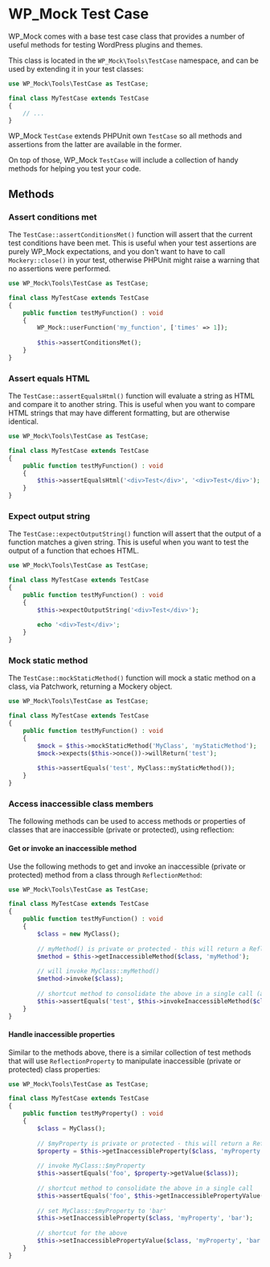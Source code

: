 # WP_Mock Test Case

WP_Mock comes with a base test case class that provides a number of useful methods for testing WordPress plugins and themes.

This class is located in the `WP_Mock\Tools\TestCase` namespace, and can be used by extending it in your test classes:

```php
use WP_Mock\Tools\TestCase as TestCase;

final class MyTestCase extends TestCase
{
    // ...
}
```

WP_Mock `TestCase` extends PHPUnit own `TestCase` so all methods and assertions from the latter are available in the former.

On top of those, WP_Mock `TestCase` will include a collection of handy methods for helping you test your code.

## Methods


### Assert conditions met

The `TestCase::assertConditionsMet()` function will assert that the current test conditions have been met. This is useful when your test assertions are purely WP_Mock expectations, and you don't want to have to call `Mockery::close()` in your test, otherwise PHPUnit might raise a warning that no assertions were performed.

```php
use WP_Mock\Tools\TestCase as TestCase;

final class MyTestCase extends TestCase
{
    public function testMyFunction() : void
    {
        WP_Mock::userFunction('my_function', ['times' => 1]);
        
        $this->assertConditionsMet(); 
    }
}
```

### Assert equals HTML

The `TestCase::assertEqualsHtml()` function will evaluate a string as HTML and compare it to another string. This is useful when you want to compare HTML strings that may have different formatting, but are otherwise identical.

```php
use WP_Mock\Tools\TestCase as TestCase;

final class MyTestCase extends TestCase
{
    public function testMyFunction() : void
    {
        $this->assertEqualsHtml('<div>Test</div>', '<div>Test</div>');
    }
}
```

### Expect output string

The `TestCase::expectOutputString()` function will assert that the output of a function matches a given string. This is useful when you want to test the output of a function that echoes HTML.

```php
use WP_Mock\Tools\TestCase as TestCase;

final class MyTestCase extends TestCase
{
    public function testMyFunction() : void
    {
        $this->expectOutputString('<div>Test</div>');
        
        echo '<div>Test</div>';
    }   
}
```

### Mock static method

The `TestCase::mockStaticMethod()` function will mock a static method on a class, via Patchwork, returning a Mockery object. 

```php
use WP_Mock\Tools\TestCase as TestCase;

final class MyTestCase extends TestCase
{
    public function testMyFunction() : void
    {
        $mock = $this->mockStaticMethod('MyClass', 'myStaticMethod');
        $mock->expects($this->once())->willReturn('test');
        
        $this->assertEquals('test', MyClass::myStaticMethod());
    }   
}
```

### Access inaccessible class members

The following methods can be used to access methods or properties of classes that are inaccessible (private or protected), using reflection:

#### Get or invoke an inaccessible method

Use the following methods to get and invoke an inaccessible (private or protected) method from a class through `ReflectionMethod`:

```php
use WP_Mock\Tools\TestCase as TestCase;

final class MyTestCase extends TestCase
{
    public function testMyFunction() : void
    {
        $class = new MyClass();
    
        // myMethod() is private or protected - this will return a ReflectionMethod object
        $method = $this->getInaccessibleMethod($class, 'myMethod');
        
        // will invoke MyClass::myMethod()
        $method->invoke($class);
        
        // shortcut method to consolidate the above in a single call (assumes this method returns a string)
        $this->assertEquals('test', $this->invokeInaccessibleMethod($class, 'myMethod'));
    }   
}
```

#### Handle inaccessible properties

Similar to the methods above, there is a similar collection of test methods that will use `ReflectionProperty` to manipulate inaccessible (private or protected) class properties:

```php
use WP_Mock\Tools\TestCase as TestCase;

final class MyTestCase extends TestCase
{
    public function testMyProperty() : void
    {
        $class = MyClass();
    
        // $myProperty is private or protected - this will return a ReflectionProperty object
        $property = $this->getInaccessibleProperty($class, 'myProperty');
        
        // invoke MyClass::$myProperty 
        $this->assertEquals('foo', $property->getValue($class));
        
        // shortcut method to consolidate the above in a single call
        $this->assertEquals('foo', $this->getInaccessiblePropertyValue($class, 'myProperty'));
        
        // set MyClass::$myProperty to 'bar'
        $this->setInaccessibleProperty($class, 'myProperty', 'bar');
        
        // shortcut for the above
        $this->setInaccessiblePropertyValue($class, 'myProperty', 'bar');
    }   
}
```

